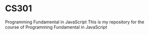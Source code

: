 # CS301
 Programming Fundamental in JavaScript
 This is my repository for the course of Programming Fundamental in JavaScript
